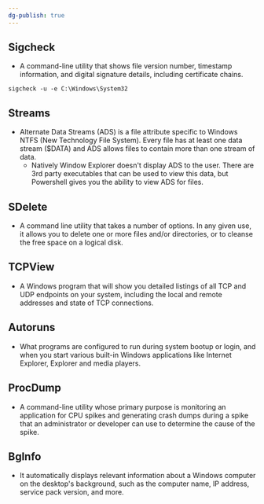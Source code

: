 ```yaml
---
dg-publish: true
---
```







## Sigcheck

- A command-line utility that shows file version number, timestamp information, and digital signature details, including certificate chains.

`sigcheck -u -e C:\Windows\System32`

## Streams

- Alternate Data Streams (ADS) is a file attribute specific to Windows NTFS (New Technology File System). Every file has at least one data stream ($DATA) and ADS allows files to contain more than one stream of data.
    - Natively Window Explorer doesn't display ADS to the user. There are 3rd party executables that can be used to view this data, but Powershell gives you the ability to view ADS for files.

## SDelete

- A command line utility that takes a number of options. In any given use, it allows you to delete one or more files and/or directories, or to cleanse the free space on a logical disk.

## TCPView

- A Windows program that will show you detailed listings of all TCP and UDP endpoints on your system, including the local and remote addresses and state of TCP connections.

## Autoruns

- What programs are configured to run during system bootup or login, and when you start various built-in Windows applications like Internet Explorer, Explorer and media players.

## ProcDump

- A command-line utility whose primary purpose is monitoring an application for CPU spikes and generating crash dumps during a spike that an administrator or developer can use to determine the cause of the spike.

## BgInfo

- It automatically displays relevant information about a Windows computer on the desktop's background, such as the computer name, IP address, service pack version, and more.